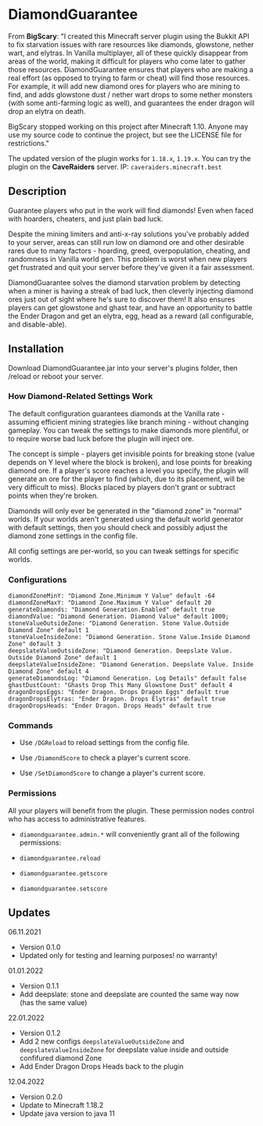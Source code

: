 # DiamondGuarantee

From **BigScary**: "I created this Minecraft server plugin using the Bukkit API to fix starvation issues with rare resources like diamonds, glowstone, nether wart, and elytras.  In Vanilla multiplayer, all of these quickly disappear from areas of the world, making it difficult for players who come later to gather those resources.  DiamondGuarantee ensures that players who are making a real effort (as opposed to trying to farm or cheat) will find those resources.  For example, it will add new diamond ores for players who are mining to find, and adds glowstone dust / nether wart drops to some nether monsters (with some anti-farming logic as well), and guarantees the ender dragon will drop an elytra on death.

BigScary stopped working on this project after Minecraft 1.10. Anyone may use my source code to continue the project, but see the LICENSE file for restrictions."

The updated version of the plugin works for `1.18.x`, `1.19.x`. You can try the plugin on the **CaveRaiders** server. IP: `caveraiders.minecraft.best`

## Description
Guarantee players who put in the work will find diamonds! Even when faced with hoarders, cheaters, and just plain bad luck.

Despite the mining limiters and anti-x-ray solutions you've probably added to your server, areas can still run low on diamond ore and other desirable rares due to many factors - hoarding, greed, overpopulation, cheating, and randomness in Vanilla world gen. This problem is worst when new players get frustrated and quit your server before they've given it a fair assessment.

DiamondGuarantee solves the diamond starvation problem by detecting when a miner is having a streak of bad luck, then cleverly injecting diamond ores just out of sight where he's sure to discover them! It also ensures players can get glowstone and ghast tear, and have an opportunity to battle the Ender Dragon and get an elytra, egg, head as a reward (all configurable, and disable-able).

## Installation

Download DiamondGuarantee.jar into your server's plugins folder, then /reload or reboot your server.

### How Diamond-Related Settings Work

The default configuration guarantees diamonds at the Vanilla rate - assuming efficient mining strategies like branch mining - without changing gameplay. You can tweak the settings to make diamonds more plentiful, or to require worse bad luck before the plugin will inject ore.

The concept is simple - players get invisible points for breaking stone (value depends on Y level where the block is broken), and lose points for breaking diamond ore. If a player's score reaches a level you specify, the plugin will generate an ore for the player to find (which, due to its placement, will be very difficult to miss). Blocks placed by players don't grant or subtract points when they're broken.

Diamonds will only ever be generated in the "diamond zone" in "normal" worlds. If your worlds aren't generated using the default world generator with default settings, then you should check and possibly adjust the diamond zone settings in the config file.

All config settings are per-world, so you can tweak settings for specific worlds.

### Configurations

    diamondZoneMinY: "Diamond Zone.Minimum Y Value" default -64
    diamondZoneMaxY: "Diamond Zone.Maximum Y Value" default 20
    generateDiamonds: "Diamond Generation.Enabled" default true
    diamondValue: "Diamond Generation. Diamond Value" default 1000;
    stoneValueOutsideZone: "Diamond Generation. Stone Value.Outside Diamond Zone" default 1 
    stoneValueInsideZone: "Diamond Generation. Stone Value.Inside Diamond Zone" default 3
    deepslateValueOutsideZone: "Diamond Generation. Deepslate Value. Outside Diamond Zone" default 1 
    deepslateValueInsideZone: "Diamond Generation. Deepslate Value. Inside Diamond Zone" default 4
    generateDiamondsLog: "Diamond Generation. Log Details" default false
    ghastDustCount: "Ghasts Drop This Many Glowstone Dust" default 4
    dragonDropsEggs: "Ender Dragon. Drops Dragon Eggs" default true
    dragonDropsElytras: "Ender Dragon. Drops Elytras" default true
    dragonDropsHeads: "Ender Dragon. Drops Heads" default true

### Commands

* Use `/DGReload` to reload settings from the config file.

* Use `/DiamondScore` to check a player's current score.

* Use `/SetDiamondScore` to change a player's current score.

### Permissions

All your players will benefit from the plugin. These permission nodes control who has access to administrative features.

* `diamondguarantee.admin.*` will conveniently grant all of the following permissions:

* `diamondguarantee.reload`

* `diamondguarantee.getscore`

* `diamondguarantee.setscore`

## Updates

06.11.2021
* Version 0.1.0
* Updated only for testing and learning purposes! no warranty!

01.01.2022
* Version 0.1.1
* Add deepslate: stone and deepslate are counted the same way now (has the same value)

22.01.2022
* Version 0.1.2
* Add 2 new configs `deepslateValueOutsideZone` and `deepslateValueInsideZone` for deepslate value inside and outside confifured diamond Zone
* Add Ender Dragon Drops Heads back to the plugin

12.04.2022
* Version 0.2.0
* Update to Minecraft 1.18.2
* Update java version to java 11
